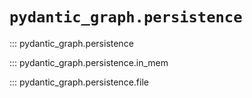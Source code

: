 # `pydantic_graph.persistence`

::: pydantic_graph.persistence

::: pydantic_graph.persistence.in_mem

::: pydantic_graph.persistence.file
